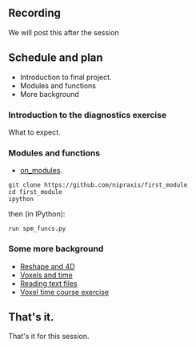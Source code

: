 ## Recording

We will post this after the session

## Schedule and plan

* Introduction to final project.
* Modules and functions
* More background

### Introduction to the diagnostics exercise

What to expect.

### Modules and functions

* [on_modules](https://textbook.nipraxis.org/on_modules).

```
git clone https://github.com/nipraxis/first_module
cd first_module
ipython
```

then (in IPython):

```
run spm_funcs.py
```

### Some more background

* [Reshape and 4D](https://textbook.nipraxis.org/reshape_and_4d)
* [Voxels and time](https://textbook.nipraxis.org/voxels_by_time)
* [Reading text files](https://textbook.nipraxis.org/reading_text)
* [Voxel time course
  exercise](https://hub.nipraxis.org/hub/user-redirect/git-pull?repo=https%3A//github.com/nipraxis/first_activation_exercise&subPath=first_activation.ipynb)

## That's it.

That's it for this session.
